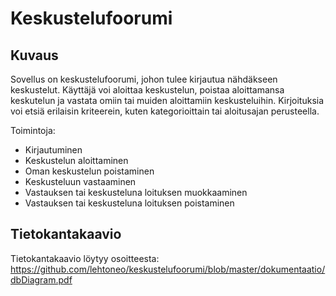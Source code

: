 # Keskustelufoorumi

## Kuvaus

Sovellus on keskustelufoorumi, johon tulee kirjautua nähdäkseen keskustelut. Käyttäjä voi aloittaa keskustelun, poistaa aloittamansa keskutelun ja vastata omiin tai muiden aloittamiin keskusteluihin. Kirjoituksia voi etsiä erilaisin kriteerein, kuten kategorioittain tai aloitusajan perusteella. 

Toimintoja:
- Kirjautuminen
- Keskustelun aloittaminen
- Oman keskustelun poistaminen
- Keskusteluun vastaaminen
- Vastauksen tai keskusteluna loituksen muokkaaminen
- Vastauksen tai keskusteluna loituksen poistaminen

## Tietokantakaavio

Tietokantakaavio löytyy osoitteesta: https://github.com/lehtoneo/keskustelufoorumi/blob/master/dokumentaatio/dbDiagram.pdf
